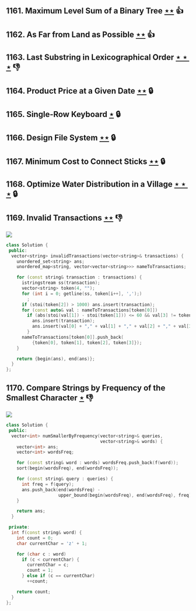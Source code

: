 ## 1161. Maximum Level Sum of a Binary Tree [$\star\star$](https://leetcode.com/problems/maximum-level-sum-of-a-binary-tree) :thumbsup:

## 1162. As Far from Land as Possible [$\star\star$](https://leetcode.com/problems/as-far-from-land-as-possible) :thumbsup:

## 1163. Last Substring in Lexicographical Order [$\star\star\star$](https://leetcode.com/problems/last-substring-in-lexicographical-order) :thumbsdown:

## 1164. Product Price at a Given Date [$\star\star$](https://leetcode.com/problems/product-price-at-a-given-date) 🔒

## 1165. Single-Row Keyboard [$\star$](https://leetcode.com/problems/single-row-keyboard) 🔒

## 1166. Design File System [$\star\star$](https://leetcode.com/problems/design-file-system) 🔒

## 1167. Minimum Cost to Connect Sticks [$\star\star$](https://leetcode.com/problems/minimum-cost-to-connect-sticks) 🔒

## 1168. Optimize Water Distribution in a Village [$\star\star\star$](https://leetcode.com/problems/optimize-water-distribution-in-a-village) 🔒

## 1169. Invalid Transactions [$\star\star$](https://leetcode.com/problems/invalid-transactions) :thumbsdown:

![](https://img.shields.io/badge/-String-60373E.svg?style=flat-square)

```cpp
class Solution {
 public:
  vector<string> invalidTransactions(vector<string>& transactions) {
    unordered_set<string> ans;
    unordered_map<string, vector<vector<string>>> nameToTransactions;

    for (const string& transaction : transactions) {
      istringstream ss(transaction);
      vector<string> token(4, "");
      for (int i = 0; getline(ss, token[i++], ',');)
        ;
      if (stoi(token[2]) > 1000) ans.insert(transaction);
      for (const auto& val : nameToTransactions[token[0]])
        if (abs(stoi(val[1]) - stoi(token[1])) <= 60 && val[3] != token[3]) {
          ans.insert(transaction);
          ans.insert(val[0] + "," + val[1] + "," + val[2] + "," + val[3]);
        }
      nameToTransactions[token[0]].push_back(
          {token[0], token[1], token[2], token[3]});
    }

    return {begin(ans), end(ans)};
  }
};
```

## 1170. Compare Strings by Frequency of the Smallest Character [$\star$](https://leetcode.com/problems/compare-strings-by-frequency-of-the-smallest-character) :thumbsdown:

![](https://img.shields.io/badge/-String-60373E.svg?style=flat-square)

```cpp
class Solution {
 public:
  vector<int> numSmallerByFrequency(vector<string>& queries,
                                    vector<string>& words) {
    vector<int> ans;
    vector<int> wordsFreq;

    for (const string& word : words) wordsFreq.push_back(f(word));
    sort(begin(wordsFreq), end(wordsFreq));

    for (const string& query : queries) {
      int freq = f(query);
      ans.push_back(end(wordsFreq) -
                    upper_bound(begin(wordsFreq), end(wordsFreq), freq));
    }

    return ans;
  }

 private:
  int f(const string& word) {
    int count = 0;
    char currentChar = 'z' + 1;

    for (char c : word)
      if (c < currentChar) {
        currentChar = c;
        count = 1;
      } else if (c == currentChar)
        ++count;

    return count;
  }
};
```
